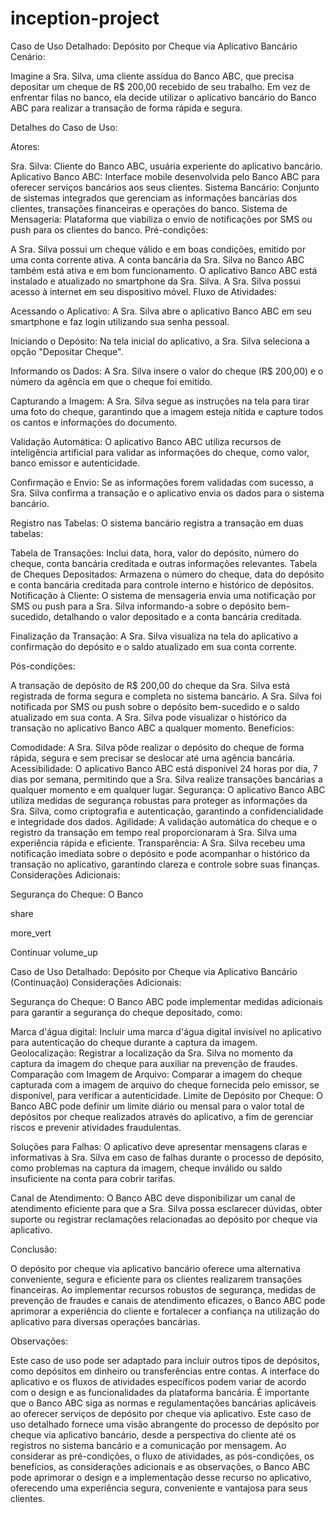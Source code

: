 # inception-project

Caso de Uso Detalhado: Depósito por Cheque via Aplicativo Bancário
Cenário:

Imagine a Sra. Silva, uma cliente assídua do Banco ABC, que precisa depositar um cheque de R$ 200,00 recebido de seu trabalho. Em vez de enfrentar filas no banco, ela decide utilizar o aplicativo bancário do Banco ABC para realizar a transação de forma rápida e segura.

Detalhes do Caso de Uso:

Atores:

Sra. Silva: Cliente do Banco ABC, usuária experiente do aplicativo bancário.
Aplicativo Banco ABC: Interface mobile desenvolvida pelo Banco ABC para oferecer serviços bancários aos seus clientes.
Sistema Bancário: Conjunto de sistemas integrados que gerenciam as informações bancárias dos clientes, transações financeiras e operações do banco.
Sistema de Mensageria: Plataforma que viabiliza o envio de notificações por SMS ou push para os clientes do banco.
Pré-condições:

A Sra. Silva possui um cheque válido e em boas condições, emitido por uma conta corrente ativa.
A conta bancária da Sra. Silva no Banco ABC também está ativa e em bom funcionamento.
O aplicativo Banco ABC está instalado e atualizado no smartphone da Sra. Silva.
A Sra. Silva possui acesso à internet em seu dispositivo móvel.
Fluxo de Atividades:

Acessando o Aplicativo: A Sra. Silva abre o aplicativo Banco ABC em seu smartphone e faz login utilizando sua senha pessoal.

Iniciando o Depósito: Na tela inicial do aplicativo, a Sra. Silva seleciona a opção "Depositar Cheque".

Informando os Dados: A Sra. Silva insere o valor do cheque (R$ 200,00) e o número da agência em que o cheque foi emitido.

Capturando a Imagem: A Sra. Silva segue as instruções na tela para tirar uma foto do cheque, garantindo que a imagem esteja nítida e capture todos os cantos e informações do documento.

Validação Automática: O aplicativo Banco ABC utiliza recursos de inteligência artificial para validar as informações do cheque, como valor, banco emissor e autenticidade.

Confirmação e Envio: Se as informações forem validadas com sucesso, a Sra. Silva confirma a transação e o aplicativo envia os dados para o sistema bancário.

Registro nas Tabelas: O sistema bancário registra a transação em duas tabelas:

Tabela de Transações: Inclui data, hora, valor do depósito, número do cheque, conta bancária creditada e outras informações relevantes.
Tabela de Cheques Depositados: Armazena o número do cheque, data do depósito e conta bancária creditada para controle interno e histórico de depósitos.
Notificação à Cliente: O sistema de mensageria envia uma notificação por SMS ou push para a Sra. Silva informando-a sobre o depósito bem-sucedido, detalhando o valor depositado e a conta bancária creditada.

Finalização da Transação: A Sra. Silva visualiza na tela do aplicativo a confirmação do depósito e o saldo atualizado em sua conta corrente.

Pós-condições:

A transação de depósito de R$ 200,00 do cheque da Sra. Silva está registrada de forma segura e completa no sistema bancário.
A Sra. Silva foi notificada por SMS ou push sobre o depósito bem-sucedido e o saldo atualizado em sua conta.
A Sra. Silva pode visualizar o histórico da transação no aplicativo Banco ABC a qualquer momento.
Benefícios:

Comodidade: A Sra. Silva pôde realizar o depósito do cheque de forma rápida, segura e sem precisar se deslocar até uma agência bancária.
Acessibilidade: O aplicativo Banco ABC está disponível 24 horas por dia, 7 dias por semana, permitindo que a Sra. Silva realize transações bancárias a qualquer momento e em qualquer lugar.
Segurança: O aplicativo Banco ABC utiliza medidas de segurança robustas para proteger as informações da Sra. Silva, como criptografia e autenticação, garantindo a confidencialidade e integridade dos dados.
Agilidade: A validação automática do cheque e o registro da transação em tempo real proporcionaram à Sra. Silva uma experiência rápida e eficiente.
Transparência: A Sra. Silva recebeu uma notificação imediata sobre o depósito e pode acompanhar o histórico da transação no aplicativo, garantindo clareza e controle sobre suas finanças.
Considerações Adicionais:

Segurança do Cheque: O Banco



share


more_vert

Continuar
volume_up

Caso de Uso Detalhado: Depósito por Cheque via Aplicativo Bancário (Continuação)
Considerações Adicionais:

Segurança do Cheque: O Banco ABC pode implementar medidas adicionais para garantir a segurança do cheque depositado, como:

Marca d'água digital: Incluir uma marca d'água digital invisível no aplicativo para autenticação do cheque durante a captura da imagem.
Geolocalização: Registrar a localização da Sra. Silva no momento da captura da imagem do cheque para auxiliar na prevenção de fraudes.
Comparação com Imagem de Arquivo: Comparar a imagem do cheque capturada com a imagem de arquivo do cheque fornecida pelo emissor, se disponível, para verificar a autenticidade.
Limite de Depósito por Cheque: O Banco ABC pode definir um limite diário ou mensal para o valor total de depósitos por cheque realizados através do aplicativo, a fim de gerenciar riscos e prevenir atividades fraudulentas.

Soluções para Falhas: O aplicativo deve apresentar mensagens claras e informativas à Sra. Silva em caso de falhas durante o processo de depósito, como problemas na captura da imagem, cheque inválido ou saldo insuficiente na conta para cobrir tarifas.

Canal de Atendimento: O Banco ABC deve disponibilizar um canal de atendimento eficiente para que a Sra. Silva possa esclarecer dúvidas, obter suporte ou registrar reclamações relacionadas ao depósito por cheque via aplicativo.

Conclusão:

O depósito por cheque via aplicativo bancário oferece uma alternativa conveniente, segura e eficiente para os clientes realizarem transações financeiras. Ao implementar recursos robustos de segurança, medidas de prevenção de fraudes e canais de atendimento eficazes, o Banco ABC pode aprimorar a experiência do cliente e fortalecer a confiança na utilização do aplicativo para diversas operações bancárias.

Observações:

Este caso de uso pode ser adaptado para incluir outros tipos de depósitos, como depósitos em dinheiro ou transferências entre contas.
A interface do aplicativo e os fluxos de atividades específicos podem variar de acordo com o design e as funcionalidades da plataforma bancária.
É importante que o Banco ABC siga as normas e regulamentações bancárias aplicáveis ao oferecer serviços de depósito por cheque via aplicativo.
Este caso de uso detalhado fornece uma visão abrangente do processo de depósito por cheque via aplicativo bancário, desde a perspectiva do cliente até os registros no sistema bancário e a comunicação por mensagem. Ao considerar as pré-condições, o fluxo de atividades, as pós-condições, os benefícios, as considerações adicionais e as observações, o Banco ABC pode aprimorar o design e a implementação desse recurso no aplicativo, oferecendo uma experiência segura, conveniente e vantajosa para seus clientes.
